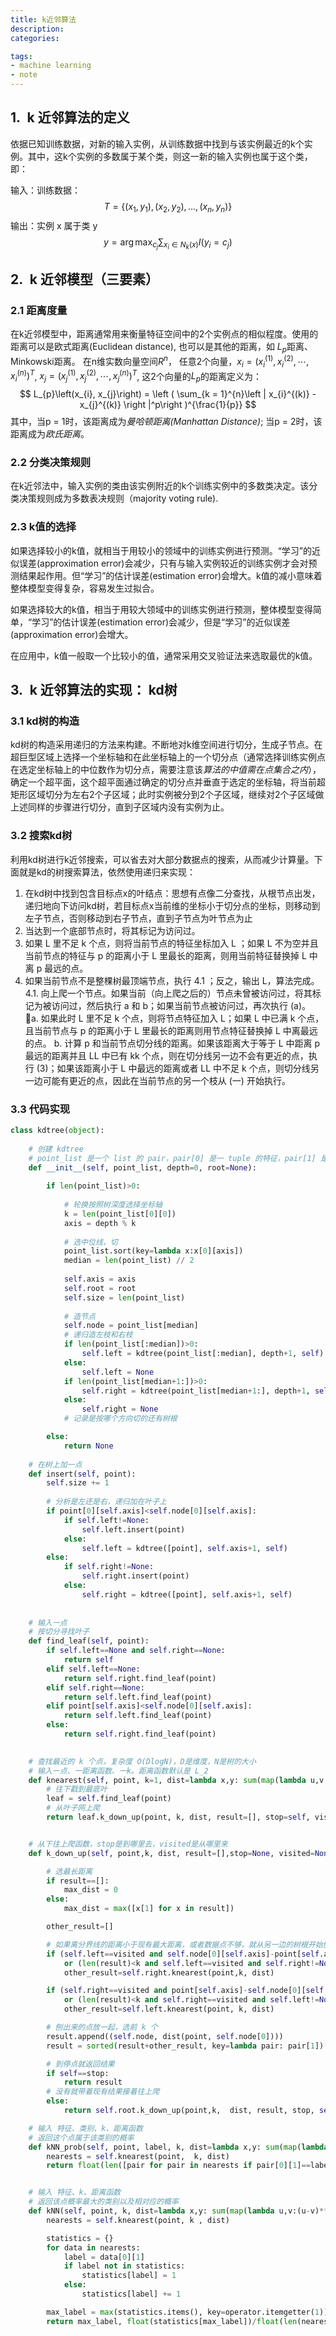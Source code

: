 ```yaml
---
title: k近邻算法
description: 
categories:

tags: 
- machine learning
- note
---
```

## 1.&ensp;k 近邻算法的定义
依据已知训练数据，对新的输入实例，从训练数据中找到与该实例最近的k个实例。其中，这k个实例的多数属于某个类，则这一新的输入实例也属于这个类，即：

输入：训练数据：  
$$ T= \left \{ \left ( x_{1}, y_{1} \right ), \left ( x_{2}, y_{2} \right ),...,\left ( x_{n}, y_{n} \right )\right \} $$
输出：实例 x 属于类 y  
$$ y = \arg \max_{c_{j}}\sum_{x_{i}\in N_{k}(x)}I\left(y_{i} = c_ {j}\right) $$

## 2.&ensp;k 近邻模型（三要素）
### 2.1 距离度量
在k近邻模型中，距离通常用来衡量特征空间中的2个实例点的相似程度。使用的距离可以是欧式距离(Euclidean distance), 也可以是其他的距离，如 $L_{p}$距离、Minkowski距离。 
在n维实数向量空间$R^n$， 任意2个向量，$x_{i} = (x_{i}^{(1)}, x_{i}^{(2)},\cdots,x_{i}^{(n)})^T$, $x_{j} = (x_{j}^{(1)}, x_{j}^{(2)},\cdots,x_{j}^{(n)})^T$, 这2个向量的$L_{p}$的距离定义为：  
$$ L_{p}\left(x_{i}, x_{j}\right) = \left ( \sum_{k = 1}^{n}\left | x_{i}^{(k)} - x_{j}^{(k)} \right |^p\right )^{\frac{1}{p}} $$
其中，当p = 1时，该距离成为*曼哈顿距离(Manhattan Distance)*; 当p = 2时，该距离成为*欧氏距离*。 
### 2.2 分类决策规则  
在k近邻法中，输入实例的类由该实例附近的k个训练实例中的多数类决定。该分类决策规则成为多数表决规则（majority voting rule).

### 2.3 k值的选择
如果选择较小的k值，就相当于用较小的领域中的训练实例进行预测。“学习”的近似误差(approximation error)会减少，只有与输入实例较近的训练实例才会对预测结果起作用。但“学习”的估计误差(estimation error)会增大。k值的减小意味着整体模型变得复杂，容易发生过拟合。

如果选择较大的k值，相当于用较大领域中的训练实例进行预测，整体模型变得简单，“学习”的估计误差(estimation error)会减少，但是“学习”的近似误差(approximation error)会增大。

在应用中，k值一般取一个比较小的值，通常采用交叉验证法来选取最优的k值。

## 3.&ensp;k 近邻算法的实现： kd树
### 3.1 kd树的构造
kd树的构造采用递归的方法来构建。不断地对k维空间进行切分，生成子节点。在超巨型区域上选择一个坐标轴和在此坐标轴上的一个切分点（通常选择训练实例点在选定坐标轴上的中位数作为切分点，需要注意该*算法的中值需在点集合之内*），确定一个超平面，这个超平面通过确定的切分点并垂直于选定的坐标轴，将当前超矩形区域切分为左右2个子区域；此时实例被分到2个子区域，继续对2个子区域做上述同样的步骤进行切分，直到子区域内没有实例为止。

### 3.2 搜索kd树
利用kd树进行k近邻搜索，可以省去对大部分数据点的搜索，从而减少计算量。下面就是kd的树搜索算法，依然使用递归来实现：
1. 在kd树中找到包含目标点x的叶结点：思想有点像二分查找，从根节点出发，递归地向下访问kd树，若目标点x当前维的坐标小于切分点的坐标，则移动到左子节点，否则移动到右子节点，直到子节点为叶节点为止
2. 当达到一个底部节点时，将其标记为访问过。
3. 如果 L 里不足 k 个点，则将当前节点的特征坐标加入 L ；如果 L 不为空并且当前节点的特征与 p 的距离小于 L 里最长的距离，则用当前特征替换掉 L 中离 p 最远的点。
4. 如果当前节点不是整棵树最顶端节点，执行 4.1 ；反之，输出 L，算法完成。
4.1. 向上爬一个节点。如果当前（向上爬之后的）节点未曾被访问过，将其标记为被访问过，然后执行 a 和 b；如果当前节点被访问过，再次执行 (a)。
a. 如果此时 L 里不足 k 个点，则将节点特征加入 L；如果 L 中已满 k 个点，且当前节点与 p 的距离小于 L 里最长的距离则用节点特征替换掉 L 中离最远的点。
b. 计算 p 和当前节点切分线的距离。如果该距离大于等于 L 中距离 p 最远的距离并且 LL 中已有 kk 个点，则在切分线另一边不会有更近的点，执行 (3)；如果该距离小于 L 中最远的距离或者 LL 中不足 k 个点，则切分线另一边可能有更近的点，因此在当前节点的另一个枝从 (一) 开始执行。

### 3.3 代码实现
```python
class kdtree(object):
    
    # 创建 kdtree 
    # point_list 是一个 list 的 pair，pair[0] 是一 tuple 的特征，pair[1] 是类别
    def __init__(self, point_list, depth=0, root=None):
        
        if len(point_list)>0:
            
            # 轮换按照树深度选择坐标轴
            k = len(point_list[0][0])
            axis = depth % k
            
            # 选中位线，切
            point_list.sort(key=lambda x:x[0][axis])
            median = len(point_list) // 2
            
            self.axis = axis
            self.root = root
            self.size = len(point_list)
            
            # 造节点
            self.node = point_list[median]
            # 递归造左枝和右枝
            if len(point_list[:median])>0:
                self.left = kdtree(point_list[:median], depth+1, self)
            else:
                self.left = None
            if len(point_list[median+1:])>0:
                self.right = kdtree(point_list[median+1:], depth+1, self)
            else:
                self.right = None
            # 记录是按哪个方向切的还有树根

        else:
            return None
    
    # 在树上加一点
    def insert(self, point):
        self.size += 1
        
        # 分析是左还是右，递归加在叶子上
        if point[0][self.axis]<self.node[0][self.axis]:
            if self.left!=None:
                self.left.insert(point)
            else:
                self.left = kdtree([point], self.axis+1, self)
        else:
            if self.right!=None:
                self.right.insert(point)
            else:
                self.right = kdtree([point], self.axis+1, self)
            
            
    # 输入一点
    # 按切分寻找叶子
    def find_leaf(self, point):
        if self.left==None and self.right==None:
            return self
        elif self.left==None:
            return self.right.find_leaf(point)
        elif self.right==None:
            return self.left.find_leaf(point)
        elif point[self.axis]<self.node[0][self.axis]:
            return self.left.find_leaf(point)
        else:
            return self.right.find_leaf(point)
        

    # 查找最近的 k 个点，复杂度 O(DlogN)，D是维度，N是树的大小
    # 输入一点、一距离函数、一k。距离函数默认是 L_2
    def knearest(self, point, k=1, dist=lambda x,y: sum(map(lambda u,v:(u-v)**2,x,y))):
        # 往下戳到最底叶
        leaf = self.find_leaf(point)
        # 从叶子网上爬
        return leaf.k_down_up(point, k, dist, result=[], stop=self, visited=None)


    # 从下往上爬函数，stop是到哪里去，visited是从哪里来
    def k_down_up(self, point,k, dist, result=[],stop=None, visited=None):

        # 选最长距离
        if result==[]:
            max_dist = 0
        else:
            max_dist = max([x[1] for x in result])

        other_result=[]

        # 如果离分界线的距离小于现有最大距离，或者数据点不够，就从另一边的树根开始刨
        if (self.left==visited and self.node[0][self.axis]-point[self.axis]<max_dist and self.right!=None)\
            or (len(result)<k and self.left==visited and self.right!=None):
            other_result=self.right.knearest(point,k, dist)

        if (self.right==visited and point[self.axis]-self.node[0][self.axis]<max_dist and self.left!=None)\
            or (len(result)<k and self.right==visited and self.left!=None):
            other_result=self.left.knearest(point, k, dist)

        # 刨出来的点放一起，选前 k 个
        result.append((self.node, dist(point, self.node[0])))
        result = sorted(result+other_result, key=lambda pair: pair[1])[:k]

        # 到停点就返回结果
        if self==stop:
            return result
        # 没有就带着现有结果接着往上爬
        else:
            return self.root.k_down_up(point,k,  dist, result, stop, self)

    # 输入 特征、类别、k、距离函数
    # 返回这个点属于该类别的概率
    def kNN_prob(self, point, label, k, dist=lambda x,y: sum(map(lambda u,v:(u-v)**2,x,y))):
        nearests = self.knearest(point,  k, dist)
        return float(len([pair for pair in nearests if pair[0][1]==label]))/float(len(nearests))


    # 输入 特征、k、距离函数
    # 返回该点概率最大的类别以及相对应的概率
    def kNN(self, point, k, dist=lambda x,y: sum(map(lambda u,v:(u-v)**2,x,y))):
        nearests = self.knearest(point, k , dist)

        statistics = {}
        for data in nearests:
            label = data[0][1]
            if label not in statistics: 
                statistics[label] = 1
            else:
                statistics[label] += 1

        max_label = max(statistics.items(), key=operator.itemgetter(1))[0]
        return max_label, float(statistics[max_label])/float(len(nearests))
```
